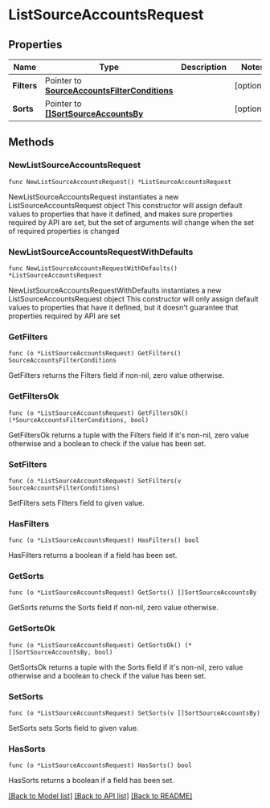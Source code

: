 # ListSourceAccountsRequest

## Properties

Name | Type | Description | Notes
------------ | ------------- | ------------- | -------------
**Filters** | Pointer to [**SourceAccountsFilterConditions**](SourceAccountsFilterConditions.md) |  | [optional] 
**Sorts** | Pointer to [**[]SortSourceAccountsBy**](SortSourceAccountsBy.md) |  | [optional] 

## Methods

### NewListSourceAccountsRequest

`func NewListSourceAccountsRequest() *ListSourceAccountsRequest`

NewListSourceAccountsRequest instantiates a new ListSourceAccountsRequest object
This constructor will assign default values to properties that have it defined,
and makes sure properties required by API are set, but the set of arguments
will change when the set of required properties is changed

### NewListSourceAccountsRequestWithDefaults

`func NewListSourceAccountsRequestWithDefaults() *ListSourceAccountsRequest`

NewListSourceAccountsRequestWithDefaults instantiates a new ListSourceAccountsRequest object
This constructor will only assign default values to properties that have it defined,
but it doesn't guarantee that properties required by API are set

### GetFilters

`func (o *ListSourceAccountsRequest) GetFilters() SourceAccountsFilterConditions`

GetFilters returns the Filters field if non-nil, zero value otherwise.

### GetFiltersOk

`func (o *ListSourceAccountsRequest) GetFiltersOk() (*SourceAccountsFilterConditions, bool)`

GetFiltersOk returns a tuple with the Filters field if it's non-nil, zero value otherwise
and a boolean to check if the value has been set.

### SetFilters

`func (o *ListSourceAccountsRequest) SetFilters(v SourceAccountsFilterConditions)`

SetFilters sets Filters field to given value.

### HasFilters

`func (o *ListSourceAccountsRequest) HasFilters() bool`

HasFilters returns a boolean if a field has been set.

### GetSorts

`func (o *ListSourceAccountsRequest) GetSorts() []SortSourceAccountsBy`

GetSorts returns the Sorts field if non-nil, zero value otherwise.

### GetSortsOk

`func (o *ListSourceAccountsRequest) GetSortsOk() (*[]SortSourceAccountsBy, bool)`

GetSortsOk returns a tuple with the Sorts field if it's non-nil, zero value otherwise
and a boolean to check if the value has been set.

### SetSorts

`func (o *ListSourceAccountsRequest) SetSorts(v []SortSourceAccountsBy)`

SetSorts sets Sorts field to given value.

### HasSorts

`func (o *ListSourceAccountsRequest) HasSorts() bool`

HasSorts returns a boolean if a field has been set.


[[Back to Model list]](../README.md#documentation-for-models) [[Back to API list]](../README.md#documentation-for-api-endpoints) [[Back to README]](../README.md)


